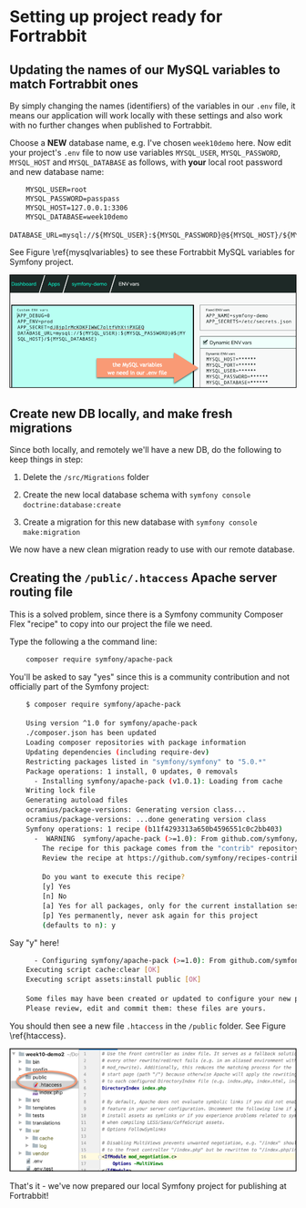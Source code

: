 
# Setting up project ready for Fortrabbit


## Updating the names of our MySQL variables to match Fortrabbit ones

By simply changing the names (identifiers) of the variables in our `.env` file, it means our application will work locally with these settings and also work with no further changes when published to Fortrabbit. 


Choose a **NEW** database name, e.g. I've chosen `week10demo` here. Now edit your project's `.env` file to now use variables `MYSQL_USER`, `MYSQL_PASSWORD`, `MYSQL_HOST` and `MYSQL_DATABASE` as follows, with **your** local root password and new database name:

```dotenv
    MYSQL_USER=root
    MYSQL_PASSWORD=passpass
    MYSQL_HOST=127.0.0.1:3306
    MYSQL_DATABASE=week10demo
    DATABASE_URL=mysql://${MYSQL_USER}:${MYSQL_PASSWORD}@${MYSQL_HOST}/${MYSQL_DATABASE}
```

See Figure \ref{mysqlvariables} to see these Fortrabbit MySQL variables for Symfony project.

![The Fortrabbit MySQL environment variables.\label{mysqlvariables}](./03_figures/part11/7_mysql_variables.png)


## Create new DB locally, and make fresh migrations 

Since both locally, and remotely we'll have a new DB, do the following to keep things in step:

1. Delete the `/src/Migrations` folder

1. Create the new local database schema with `symfony console doctrine:database:create`

1. Create a migration for this new database with `symfony console make:migration`

We now have a new clean migration ready to use with our remote database.

## Creating the `/public/.htaccess` Apache server routing file

This is a solved problem, since there is a Symfony community Composer Flex "recipe" to copy into our project the file we need.

Type the following a the command line:

```bash
    composer require symfony/apache-pack
```

You'll be asked to say "yes" since this is a community contribution and not officially part of the Symfony project:

```bash
    $ composer require symfony/apache-pack

    Using version ^1.0 for symfony/apache-pack
    ./composer.json has been updated
    Loading composer repositories with package information
    Updating dependencies (including require-dev)
    Restricting packages listed in "symfony/symfony" to "5.0.*"
    Package operations: 1 install, 0 updates, 0 removals
      - Installing symfony/apache-pack (v1.0.1): Loading from cache
    Writing lock file
    Generating autoload files
    ocramius/package-versions: Generating version class...
    ocramius/package-versions: ...done generating version class
    Symfony operations: 1 recipe (b11f4293313a650b4596551c0c2bb403)
      -  WARNING  symfony/apache-pack (>=1.0): From github.com/symfony/recipes-contrib:master
        The recipe for this package comes from the "contrib" repository, which is open to community contributions.
        Review the recipe at https://github.com/symfony/recipes-contrib/tree/master/symfony/apache-pack/1.0
    
        Do you want to execute this recipe?
        [y] Yes
        [n] No
        [a] Yes for all packages, only for the current installation session
        [p] Yes permanently, never ask again for this project
        (defaults to n): y
```

Say "y" here!

```bash
      - Configuring symfony/apache-pack (>=1.0): From github.com/symfony/recipes-contrib:master
    Executing script cache:clear [OK]
    Executing script assets:install public [OK]
    
    Some files may have been created or updated to configure your new packages.
    Please review, edit and commit them: these files are yours.
```

You should then see a new file `.htaccess` in the `/public` folder. See Figure \ref{htaccess}.

![Screenshot of recipe-creatred `/public/.htaccess` file.\label{htaccess}](./03_figures/part11/11_htaccess.png)


That's it - we've now prepared our local Symfony project for publishing at Fortrabbit!
